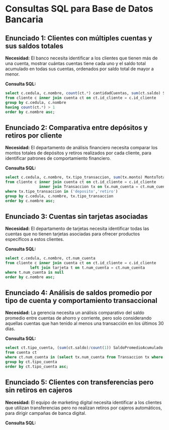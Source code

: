 # Consultas SQL para Base de Datos Bancaria

## Enunciado 1: Clientes con múltiples cuentas y sus saldos totales

**Necesidad:** El banco necesita identificar a los clientes que tienen más de una cuenta, mostrar cuántas cuentas tiene cada uno y el saldo total acumulado en todas sus cuentas, ordenados por saldo total de mayor a menor.

**Consulta SQL:**
```sql
select c.cedula, c.nombre, count(ct.*) cantidadCuentas, sum(ct.saldo) SaldoTotalAcumulado
from cliente c inner join cuenta ct on ct.id_cliente = c.id_cliente
group by c.cedula, c.nombre
having count(ct.*) > 1
order by c.nombre asc;
```

## Enunciado 2: Comparativa entre depósitos y retiros por cliente

**Necesidad:** El departamento de análisis financiero necesita comparar los montos totales de depósitos y retiros realizados por cada cliente, para identificar patrones de comportamiento financiero.

**Consulta SQL:**
```sql
select c.cedula, c.nombre, tx.tipo_transaccion, sum(tx.monto) MontoTotal
from cliente c inner join cuenta ct on ct.id_cliente = c.id_cliente
			   inner join Transaccion tx on tx.num_cuenta = ct.num_cuenta
where tx.tipo_transaccion in ('deposito','retiro')
group by c.cedula, c.nombre, tx.tipo_transaccion
order by c.nombre asc;
```

## Enunciado 3: Cuentas sin tarjetas asociadas

**Necesidad:** El departamento de tarjetas necesita identificar todas las cuentas que no tienen tarjetas asociadas para ofrecer productos específicos a estos clientes.

**Consulta SQL:**
```sql
select c.cedula, c.nombre, ct.num_cuenta
from cliente c inner join cuenta ct on ct.id_cliente = c.id_cliente
	       left join tarjeta t on t.num_cuenta = ct.num_cuenta
where t.num_cuenta is null
order by c.nombre asc;
```

## Enunciado 4: Análisis de saldos promedio por tipo de cuenta y comportamiento transaccional

**Necesidad:** La gerencia necesita un análisis comparativo del saldo promedio entre cuentas de ahorro y corriente, pero solo considerando aquellas cuentas que han tenido al menos una transacción en los últimos 30 días.

**Consulta SQL:**
```sql
select ct.tipo_cuenta, (sum(ct.saldo)/count(1)) SaldoPromedioAcumulado
from cuenta ct 
where ct.num_cuenta in (select tx.num_cuenta from Transaccion tx where fecha::DATE >= (CURRENT_DATE-30)::DATE)
group by ct.tipo_cuenta
order by ct.tipo_cuenta asc;
```

## Enunciado 5: Clientes con transferencias pero sin retiros en cajeros

**Necesidad:** El equipo de marketing digital necesita identificar a los clientes que utilizan transferencias pero no realizan retiros por cajeros automáticos, para dirigir campañas de banca digital.

**Consulta SQL:**
```sql

```
